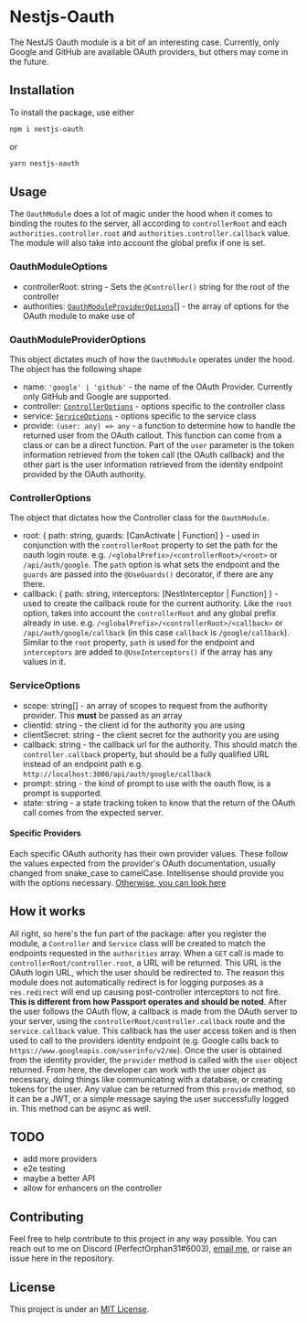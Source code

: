 # Nestjs-Oauth

The NestJS Oauth module is a bit of an interesting case. Currently, only Google and GitHub are available OAuth providers, but others may come in the future.

## Installation

To install the package, use either

```sh
npm i nestjs-oauth
```

or

```sh
yarn nestjs-oauth
```

## Usage

The `OauthModule` does a lot of magic under the hood when it comes to binding the routes to the server, all according to `controllerRoot` and each `authorities.controller.root` and `authorities.controller.callback` value. The module will also take into account the global prefix if one is set.

### OauthModuleOptions

- controllerRoot: string - Sets the `@Controller()` string for the root of the controller
- authorities: [`OauthModuleProviderOptions`](#oauthmoduleprovideroptions)[] - the array of options for the OAuth module to make use of

### OauthModuleProviderOptions

This object dictates much of how the `OauthModule` operates under the hood. The object has the following shape

- name: `'google' | 'github'` - the name of the OAuth Provider. Currently only GitHub and Google are supported.
- controller: [`ControllerOptions`](#controlleroptions) - options specific to the controller class
- service: [`ServiceOptions`](#serviceoptions) - options specific to the service class
- provide: `(user: any) => any` - a function to determine how to handle the returned user from the OAuth callout. This function can come from a class or can be a direct function. Part of the `user` parameter is the token information retrieved from the token call (the OAuth callback) and the other part is the user information retrieved from the identity endpoint provided by the OAuth authority.

### ControllerOptions

The object that dictates how the Controller class for the `OauthModule`.

- root: { path: string, guards: [CanActivate | Function] } - used in conjunction with the `controllerRoot` property to set the path for the oauth login route. e.g. `/<globalPrefix>/<controllerRoot>/<root>` or `/api/auth/google`. The `path` option is what sets the endpoint and the `guards` are passed into the `@UseGuards()` decorator, if there are any there.
- callback: { path: string, interceptors: [NestInterceptor | Function] } - used to create the callback route for the current authority. Like the `root` option, takes into account the `controllerRoot` and any global prefix already in use. e.g. `/<globalPrefix>/<controllerRoot>/<callback>` or `/api/auth/google/callback` (in this case `callback` is `/google/callback`). Similar to the `root` property, `path` is used for the endpoint and `interceptors` are added to `@UseInterceptors()` if the array has any values in it.

### ServiceOptions

- scope: string[] - an array of scopes to request from the authority provider. This **must** be passed as an array
- clientId: string - the client id for the authority you are using
- clientSecret: string - the client secret for the authority you are using
- callback: string - the callback url for the authority. This should match the `controller.callback` property, but should be a fully qualified URL instead of an endpoint path e.g. `http://localhost:3000/api/auth/google/callback`
- prompt: string - the kind of prompt to use with the oauth flow, is a prompt is supported.
- state: string - a state tracking token to know that the return of the OAuth call comes from the expected server.

#### Specific Providers

Each specific OAuth authority has their own provider values. These follow the values expected from the provider's OAuth documentation, usually changed from snake_case to camelCase. Intellisense should provide you with the options necessary. [Otherwise, you can look here](./lib/oauth.interface.ts)

## How it works

All right, so here's the fun part of the package: after you register the module, a `Controller` and `Service` class will be created to match the endpoints requested in the `authorities` array. When a `GET` call is made to `controllerRoot/controller.root`, a URL will be returned. This URL is the OAuth login URL, which the user should be redirected to. The reason this module does not automatically redirect is for logging purposes as a `res.redirect` will end up causing post-controller interceptors to not fire. **This is different from how Passport operates and should be noted**. After the user follows the OAuth flow, a callback is made from the OAuth server to your server, using the `controllerRoot/controller.callback` route and the `service.callback` value. This callback has the user access token and is then used to call to the providers identity endpoint (e.g. Google calls back to `https://www.googleapis.com/userinfo/v2/me`). Once the user is obtained from the identity provider, the `provider` method is called with the `user` object returned. From here, the developer can work with the user object as necessary, doing things like communicating with a database, or creating tokens for the user. Any value can be returned from this `provide` method, so it can be a JWT, or a simple message saying the user successfully logged in. This method can be async as well.

## TODO

- add more providers
- e2e testing
- maybe a better API
- allow for enhancers on the controller

## Contributing

Feel free to help contribute to this project in any way possible. You can reach out to me on Discord (PerfectOrphan31#6003), [email me](mailto:me@jaymcdoniel.dev), or raise an issue here in the repository.

## License

This project is under an [MIT License](./LICENSE).
